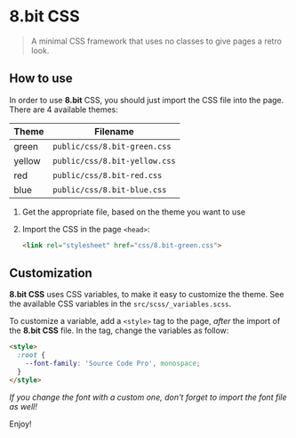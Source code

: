 # 8.bit CSS

> A minimal CSS framework that uses no classes to give pages a retro look.


## How to use

In order to use **8.bit** CSS, you should just import the CSS file into the page. There are 4 available themes:

| Theme  | Filename                      |
|--------|-------------------------------|
| green  | `public/css/8.bit-green.css`  |
| yellow | `public/css/8.bit-yellow.css` |
| red    | `public/css/8.bit-red.css`    |
| blue   | `public/css/8.bit-blue.css`   |

1. Get the appropriate file, based on the theme you want to use

2. Import the CSS in the page `<head>`:
    ```html
    <link rel="stylesheet" href="css/8.bit-green.css">
    ```

## Customization

**8.bit CSS** uses CSS variables, to make it easy to customize the theme. See the available CSS variables in the `src/scss/_variables.scss`.

To customize a variable, add a `<style>` tag to the page, _after_ the import of the **8.bit CSS** file. In the tag, change the variables as follow:

```html
<style>
  :root {
    --font-family: 'Source Code Pro', monospace;
  }
</style>
```

_If you change the font with a custom one, don't forget to import the font file as well!_

Enjoy!

